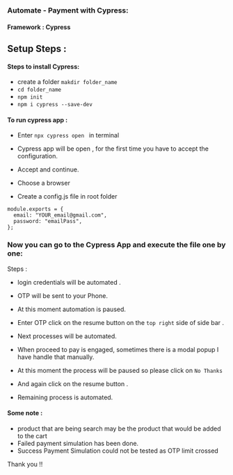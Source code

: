 ### Automate - Payment with Cypress:

#### Framework : Cypress

## Setup Steps :

#### Steps to install Cypress:

- create a folder `makdir folder_name`
- `cd folder_name`
- `npm init`
- `npm i cypress --save-dev`

#### To run cypress app :

- Enter `npx cypress open ` in terminal
- Cypress app will be open , for the first time you have to accept the configuration.
- Accept and continue.
- Choose a browser

- Create a config.js file in root folder

```
module.exports = {
  email: "YOUR_email@gmail.com",
  password: "emailPass",
};
```

### Now you can go to the Cypress App and execute the file one by one:

Steps :

- login credentials will be automated .
- OTP will be sent to your Phone.
- At this moment automation is paused.
- Enter OTP click on the resume button on the `top right` side of side bar .
- Next processes will be automated.
- When proceed to pay is engaged, sometimes there is a modal popup I have handle that manually.
- At this moment the process will be paused so please click on `No Thanks`
- And again click on the resume button .

- Remaining process is automated.

#### Some note :

- product that are being search may be the product that would be added to the cart
- Failed payment simulation has been done.
- Success Payment Simulation could not be tested as OTP limit crossed

Thank you !!
